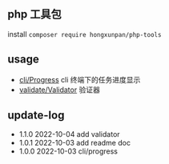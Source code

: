 ## php 工具包

install `composer require hongxunpan/php-tools`

## usage

- [cli/Progress](readme/cli-progress.md) cli 终端下的任务进度显示
- [validate/Validator](readme/validate-validator.md) 验证器

## update-log

- 1.1.0 2022-10-04 add validator
- 1.0.1 2022-10-03 add readme doc
- 1.0.0 2022-10-03 cli/progress